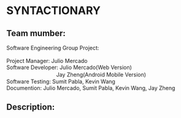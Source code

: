 # SYNTACTIONARY

Team mumber:
-
  Software Engineering Group Project: <br>
  <br>
  Project Manager: Julio Mercado<br>
  Software Developer: Julio Mercado(Web Version)<br>
  　　　　　　  　　　Jay Zheng(Android Mobile Version)<br>
  Software Testing: Sumit Pabla, Kevin Wang<br>
  Documention: Julio Mercado, Sumit Pabla, Kevin Wang, Jay Zheng<br>
  
  
Description:
-
  
  

